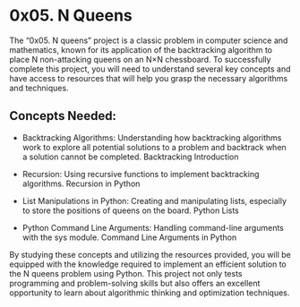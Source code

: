 # 0x05. N Queens

The “0x05. N queens” project is a classic problem in computer science and mathematics, known for its application of the backtracking algorithm to place N non-attacking queens on an N×N chessboard. To successfully complete this project, you will need to understand several key concepts and have access to resources that will help you grasp the necessary algorithms and techniques.

## Concepts Needed:
- Backtracking Algorithms:
Understanding how backtracking algorithms work to explore all potential solutions to a problem and backtrack when a solution cannot be completed.
Backtracking Introduction

- Recursion:
Using recursive functions to implement backtracking algorithms.
Recursion in Python

- List Manipulations in Python:
Creating and manipulating lists, especially to store the positions of queens on the board.
Python Lists

- Python Command Line Arguments:
Handling command-line arguments with the sys module.
Command Line Arguments in Python


By studying these concepts and utilizing the resources provided, you will be equipped with the knowledge required to implement an efficient solution to the N queens problem using Python. This project not only tests programming and problem-solving skills but also offers an excellent opportunity to learn about algorithmic thinking and optimization techniques.